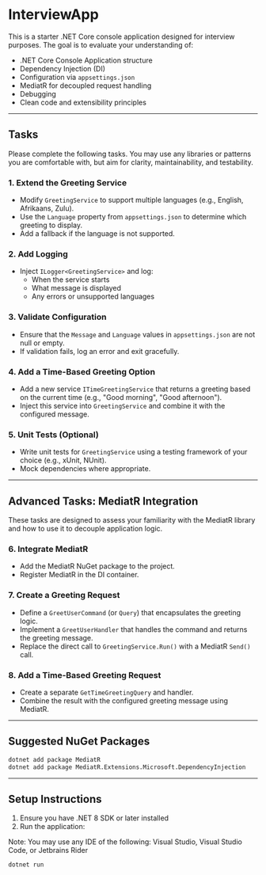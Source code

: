 # InterviewApp

This is a starter .NET Core console application designed for interview purposes. The goal is to evaluate your understanding of:

- .NET Core Console Application structure
- Dependency Injection (DI)
- Configuration via `appsettings.json`
- MediatR for decoupled request handling
- Debugging
- Clean code and extensibility principles

---

## Tasks

Please complete the following tasks. You may use any libraries or patterns you are comfortable with, but aim for clarity, maintainability, and testability.

### 1. Extend the Greeting Service

- Modify `GreetingService` to support multiple languages (e.g., English, Afrikaans, Zulu).
- Use the `Language` property from `appsettings.json` to determine which greeting to display.
- Add a fallback if the language is not supported.

### 2. Add Logging

- Inject `ILogger<GreetingService>` and log:
    - When the service starts
    - What message is displayed
    - Any errors or unsupported languages
  
### 3. Validate Configuration

- Ensure that the `Message` and `Language` values in `appsettings.json` are not null or empty.
- If validation fails, log an error and exit gracefully.

### 4. Add a Time-Based Greeting Option

- Add a new service `ITimeGreetingService` that returns a greeting based on the current time (e.g., "Good morning", "Good afternoon").
- Inject this service into `GreetingService` and combine it with the configured message.

### 5. Unit Tests (Optional)

- Write unit tests for `GreetingService` using a testing framework of your choice (e.g., xUnit, NUnit).
- Mock dependencies where appropriate.

---

## Advanced Tasks: MediatR Integration

These tasks are designed to assess your familiarity with the MediatR library and how to use it to decouple application logic.

### 6. Integrate MediatR

- Add the MediatR NuGet package to the project.
- Register MediatR in the DI container.

### 7. Create a Greeting Request

- Define a `GreetUserCommand` (or `Query`) that encapsulates the greeting logic.
- Implement a `GreetUserHandler` that handles the command and returns the greeting message.
- Replace the direct call to `GreetingService.Run()` with a MediatR `Send()` call.

### 8. Add a Time-Based Greeting Request
- Create a separate `GetTimeGreetingQuery` and handler.
- Combine the result with the configured greeting message using MediatR.

---

## Suggested NuGet Packages

```bash
dotnet add package MediatR
dotnet add package MediatR.Extensions.Microsoft.DependencyInjection
```

---

## Setup Instructions

1. Ensure you have .NET 8 SDK or later installed
2. Run the application:

Note: You may use any IDE of the following: Visual Studio, Visual Studio Code, or Jetbrains Rider

```bash
dotnet run
```
